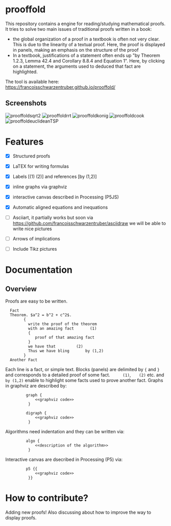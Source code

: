 # prooffold
This repository contains a engine for reading/studying mathematical proofs. It tries to solve two main issues of traditional proofs written in a book:
- the global organization of a proof in a textbook is often not very clear. This is due to the linearity of a textual proof. Here, the proof is displayed in panels, making an emphasis on the structure of the proof
- In a textbook, justifications of a statement often ends up "by Theorem 1.2.3, Lemma 42.4 and Corollary 8.8.4 and Equation 1". Here, by clicking on a statement, the arguments used to deduced that fact are highlighted.

The tool is available here: https://francoisschwarzentruber.github.io/prooffold/

## Screenshots

![prooffoldsqrt2](https://user-images.githubusercontent.com/43071857/154649245-5c78c7a0-0562-4232-a087-5590c193cb94.gif)
![prooffoldrrt](https://user-images.githubusercontent.com/43071857/154652110-b4573d44-1de9-4af3-9a58-bb295e5888d2.gif)
![prooffoldkonig](https://user-images.githubusercontent.com/43071857/154651369-334d3700-ffc0-4713-9c12-61ca5f6bcf00.gif)
![prooffoldcook](https://user-images.githubusercontent.com/43071857/154651387-e604c450-f15e-4834-a3fa-d950024dec7f.gif)
![prooffoldeuclideanTSP](https://user-images.githubusercontent.com/43071857/154651408-12462e46-c220-47e8-b43c-ad0ca2848d8e.gif)


# Features

 - [X] Structured proofs
 - [X] LaTEX for writing formulas
 - [X] Labels [(1) (2)] and references [by (1,2)]
 - [X] inline graphs via graphviz
 - [X] interactive canvas described in Processing (P5JS)
 - [X] Automatic aligned equations and inequations
 - [ ] Asciiart, it partially works but soon via https://github.com/francoisschwarzentruber/asciidraw we will be able to write nice pictures
 - [ ] Arrows of implications
 - [ ] Include Tikz pictures



# Documentation

## Overview

Proofs are easy to be written. 

      Fact
      Theorem. $a^2 = b^2 + c^2$.
            {
              write the proof of the theorem
              with an amazing fact       (1)
              {
                 proof of that amazing fact
              }
              we have that         (2)
              Thus we have bling       by (1,2)
            }
      Another Fact
      
      
Each line is a fact, or simple text. Blocks (panels) are delimited by `{` and `}` and corresponds to a detailed proof of some fact. `     (1)`, `   (2)` etc. and `      by (1,2)` enable to highlight some facts used to prove another fact.
Graphs in graphviz are described by:

             graph {
                 <<graphviz code>>
              }

             digraph {
                 <<graphviz code>>
              }
                   

Algorithms need indentation and they can be written via:

             algo {
                 <<description of the algorithm>>
              }
              
Interactive canvas are dsecribed in Processing (P5) via:

             p5 {{
                 <<graphviz code>>
              }}
              



# How to contribute?

Adding new proofs! Also discussing about how to improve the way to display proofs.
